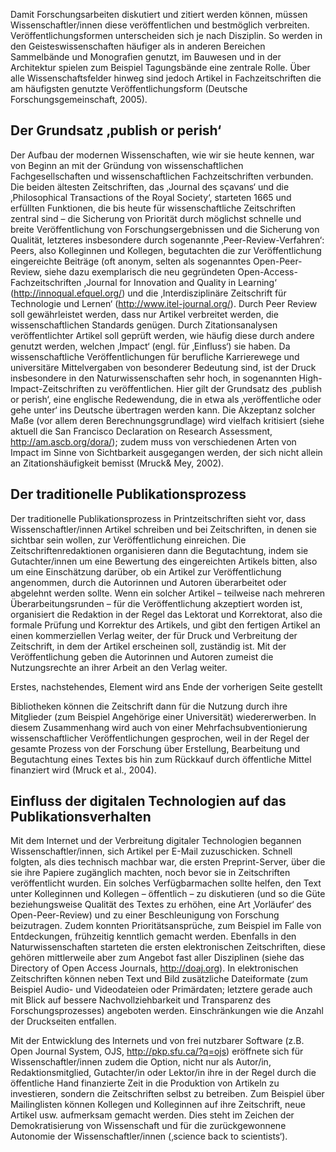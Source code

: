 <!-- filename: 02_Traditionelle_wissenschaftliche_Publikationen_und_der_Einfluss_der_Digitalisierung.md -->
<!-- title: Traditionelle wissenschaftliche Publikationen und der Einfluss der Digitalisierung -->

Damit Forschungsarbeiten diskutiert und zitiert werden können, müssen Wissenschaftler/innen diese veröffentlichen und bestmöglich verbreiten. Veröffentlichungsformen unterscheiden sich je nach Disziplin. So werden in den Geisteswissenschaften häufiger als in anderen Bereichen Sammelbände und Monografien genutzt, im Bauwesen und in der Architektur spielen zum Beispiel Tagungsbände eine zentrale Rolle. Über alle Wissenschaftsfelder hinweg sind jedoch Artikel in Fachzeitschriften die am häufigsten genutzte Veröffentlichungsform (Deutsche Forschungsgemeinschaft, 2005).  

## Der Grundsatz ‚publish or perish‘

Der Aufbau der modernen Wissenschaften, wie wir sie heute kennen, war von Beginn an mit der Gründung von wissenschaftlichen Fachgesellschaften und wissenschaftlichen Fachzeitschriften verbunden. Die beiden ältesten Zeitschriften, das ‚Journal des sçavans‘ und die ‚Philosophical Transactions of the Royal Society‘, starteten 1665 und erfüllten Funktionen, die bis heute für wissenschaftliche Zeitschriften zentral sind – die Sicherung von Priorität durch möglichst schnelle und breite Veröffentlichung von Forschungsergebnissen und die Sicherung von Qualität, letzteres insbesondere durch sogenannte ‚Peer-Review-Verfahren‘: Peers, also Kolleginnen und Kollegen, begutachten die zur Veröffentlichung eingereichte Beiträge (oft anonym, selten als sogenanntes Open-Peer-Review, siehe dazu exemplarisch die neu gegründeten Open-Access-Fachzeitschriften ‚Journal for Innovation and Quality in Learning‘ (http://innoqual.efquel.org/) und die ‚Interdisziplinäre Zeitschrift für Technologie und Lernen‘ (http://www.itel-journal.org/). Durch Peer Review soll gewährleistet werden, dass nur Artikel verbreitet werden, die wissenschaftlichen Standards genügen. Durch Zitationsanalysen veröffentlichter Artikel soll geprüft werden, wie häufig diese durch andere genutzt werden, welchen ‚Impact‘ (engl. für ‚Einfluss‘) sie haben. Da wissenschaftliche Veröffentlichungen für berufliche Karrierewege und universitäre Mittelvergaben von besonderer Bedeutung sind, ist der Druck insbesondere in den Naturwissenschaften sehr hoch, in sogenannten High-Impact-Zeitschriften zu veröffentlichen. Hier gilt der Grundsatz des ‚publish or perish‘, eine englische Redewendung, die in etwa als ‚veröffentliche oder gehe unter‘ ins Deutsche übertragen werden kann. Die Akzeptanz solcher Maße (vor allem deren Berechnungsgrundlage) wird vielfach kritisiert (siehe aktuell die San Francisco Declaration on Research Assessment, http://am.ascb.org/dora/); zudem muss von verschiedenen Arten von Impact im Sinne von Sichtbarkeit ausgegangen werden, der sich nicht allein an Zitationshäufigkeit bemisst (Mruck&amp; Mey, 2002).

## Der traditionelle Publikationsprozess

Der traditionelle Publikationsprozess in Printzeitschriften sieht vor, dass Wissenschaftler/innen Artikel schreiben und bei Zeitschriften, in denen sie sichtbar sein wollen, zur Veröffentlichung einreichen. Die Zeitschriftenredaktionen organisieren dann die Begutachtung, indem sie Gutachter/innen um eine Bewertung des eingereichten Artikels bitten, also um eine Einschätzung darüber, ob ein Artikel zur Veröffentlichung angenommen, durch die Autorinnen und Autoren überarbeitet oder abgelehnt werden sollte. Wenn ein solcher Artikel – teilweise nach mehreren Überarbeitungsrunden – für die Veröffentlichung akzeptiert worden ist, organisiert die Redaktion in der Regel das Lektorat und Korrektorat, also die formale Prüfung und Korrektur des Artikels, und gibt den fertigen Artikel an einen kommerziellen Verlag weiter, der für Druck und Verbreitung der Zeitschrift, in dem der Artikel erscheinen soll, zuständig ist. Mit der Veröffentlichung geben die Autorinnen und Autoren zumeist die Nutzungsrechte an ihrer Arbeit an den Verlag weiter.

Erstes, nachstehendes, Element wird ans Ende der vorherigen Seite gestellt

Bibliotheken können die Zeitschrift dann für die Nutzung durch ihre Mitglieder (zum Beispiel Angehörige einer Universität) wiedererwerben. In diesem Zusammenhang wird auch von einer Mehrfachsubventionierung wissenschaftlicher Veröffentlichungen gesprochen, weil in der Regel der gesamte Prozess von der Forschung über Erstellung, Bearbeitung und Begutachtung eines Textes bis hin zum Rückkauf durch öffentliche Mittel finanziert wird (Mruck et al., 2004).

## Einfluss der digitalen Technologien auf das Publikationsverhalten

Mit dem Internet und der Verbreitung digitaler Technologien begannen Wissenschaftler/innen, sich Artikel per E-Mail zuzuschicken. Schnell folgten, als dies technisch machbar war, die ersten Preprint-Server, über die sie ihre Papiere zugänglich machten, noch bevor sie in Zeitschriften veröffentlicht wurden. Ein solches Verfügbarmachen sollte helfen, den Text unter Kolleginnen und Kollegen – öffentlich – zu diskutieren (und so die Güte beziehungsweise Qualität des Textes zu erhöhen, eine Art ‚Vorläufer‘ des Open-Peer-Review) und zu einer Beschleunigung von Forschung beizutragen. Zudem konnten Prioritätsansprüche, zum Beispiel im Falle von Entdeckungen, frühzeitig kenntlich gemacht werden. Ebenfalls in den Naturwissenschaften starteten die ersten elektronischen Zeitschriften, diese gehören mittlerweile aber zum Angebot fast aller Disziplinen (siehe das Directory of Open Access Journals, http://doaj.org). In elektronischen Zeitschriften können neben Text und Bild zusätzliche Dateiformate (zum Beispiel Audio- und Videodateien oder Primärdaten; letztere gerade auch mit Blick auf bessere Nachvollziehbarkeit und Transparenz des Forschungsprozesses) angeboten werden. Einschränkungen wie die Anzahl der Druckseiten entfallen.

Mit der Entwicklung des Internets und von frei nutzbarer Software (z.B. Open Journal System, OJS, http://pkp.sfu.ca/?q=ojs) eröffnete sich für Wissenschaftler/innen zudem die Option, nicht nur als Autor/in, Redaktionsmitglied, Gutachter/in oder Lektor/in ihre in der Regel durch die öffentliche Hand finanzierte Zeit in die Produktion von Artikeln zu investieren, sondern die Zeitschriften selbst zu betreiben. Zum Beispiel über Mailinglisten können Kollegen und Kolleginnen auf ihre Zeitschrift, neue Artikel usw. aufmerksam gemacht werden. Dies steht im Zeichen der Demokratisierung von Wissenschaft und für die zurückgewonnene Autonomie der Wissenschaftler/innen (‚science back to scientists‘).
